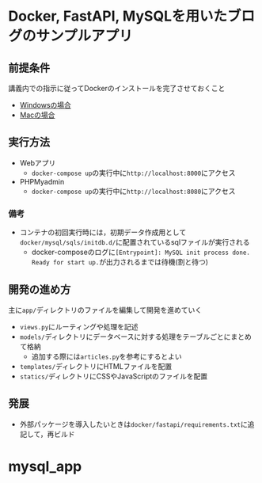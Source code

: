 # Docker, FastAPI, MySQLを用いたブログのサンプルアプリ

## 前提条件

講義内での指示に従ってDockerのインストールを完了させておくこと

- [Windowsの場合](docs/install-docker-windows.md)
- [Macの場合](docs/install-docker-mac.md)

## 実行方法

- Webアプリ
  - `docker-compose up`の実行中に`http://localhost:8000`にアクセス
- PHPMyadmin
  - `docker-compose up`の実行中に`http://localhost:8080`にアクセス

### 備考

- コンテナの初回実行時には，初期データ作成用として`docker/mysql/sqls/initdb.d/`に配置されているsqlファイルが実行される
  - docker-composeのログに`[Entrypoint]: MySQL init process done. Ready for start up.`が出力されるまでは待機(割と待つ)

## 開発の進め方

主に`app/`ディレクトリのファイルを編集して開発を進めていく

- `views.py`にルーティングや処理を記述
- `models/`ディレクトリにデータベースに対する処理をテーブルごとにまとめて格納
  - 追加する際には`articles.py`を参考にするとよい 
- `templates/`ディレクトリにHTMLファイルを配置
- `statics/`ディレクトリにCSSやJavaScriptのファイルを配置

## 発展

- 外部パッケージを導入したいときは`docker/fastapi/requirements.txt`に追記して，再ビルド
# mysql_app
